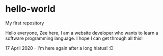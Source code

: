 # hello-world
My first repository

Hello everyone,
Zee here, I am a website developer who wants to learn a software programming language. I hope I can get through all this!

17 April 2020 - I'm here again after a long hiatus! :D
